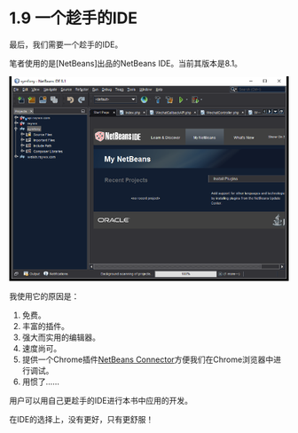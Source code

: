 # 1.9 一个趁手的IDE

最后，我们需要一个趁手的IDE。

笔者使用的是[NetBeans]出品的NetBeans IDE。当前其版本是8.1。

![](img/1.9-1.png)

我使用它的原因是：

1. 免费。
2. 丰富的插件。
3. 强大而实用的编辑器。
3. 速度尚可。
4. 提供一个Chrome插件[NetBeans Connector](https://chrome.google.com/webstore/detail/netbeans-connector/hafdlehgocfcodbgjnpecfajgkeejnaa?utm_source=chrome-app-launcher-info-dialog)方便我们在Chrome浏览器中进行调试。
5. 用惯了……

用户可以用自己更趁手的IDE进行本书中应用的开发。

在IDE的选择上，没有更好，只有更舒服！